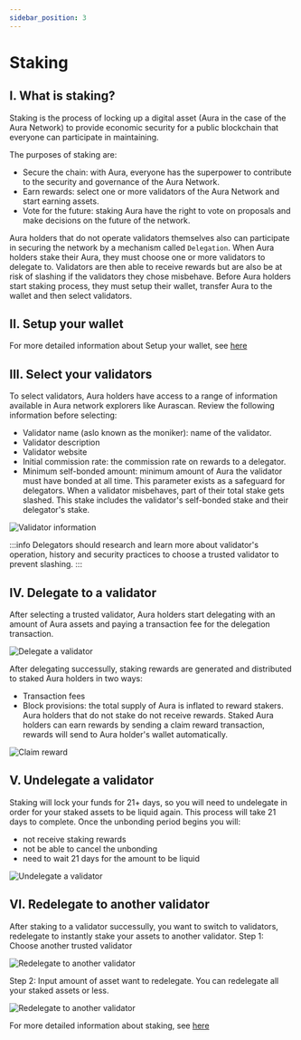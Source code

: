 ```yaml
---
sidebar_position: 3
---
```


# Staking
## I. What is staking?
Staking is the process of locking up a digital asset (Aura in the case of the Aura Network) to provide economic security for a public blockchain that everyone can participate in maintaining.

The purposes of staking are:
- Secure the chain: with Aura, everyone has the superpower to contribute to the security and governance of the Aura Network.
- Earn rewards: select one or more validators of the Aura Network and start earning assets.
- Vote for the future: staking Aura have the right to vote on proposals and make decisions on the future of the network.

Aura holders that do not operate validators themselves also can participate in securing the network by a mechanism called `Delegation`. When Aura holders stake their Aura, they must choose one or more validators to delegate to. Validators are then able to receive rewards but are also be at risk of slashing if the validators they chose misbehave.
Before Aura holders start staking process, they must setup their wallet, transfer Aura to the wallet and then select validators.

## II. Setup your wallet
For more detailed information about Setup your wallet, see [here](https://docs.dev.aura.network/overview/start/wallet)

## III. Select your validators
To select validators, Aura holders have access to a range of information available in Aura network explorers like Aurascan. Review the following information before selecting:
- Validator name (aslo known as the moniker): name of the validator.
- Validator description
- Validator website
- Initial commission rate: the commission rate on rewards to a delegator.
- Minimum self-bonded amount: minimum amount of Aura the validator must have bonded at all time. This parameter exists as a safeguard for delegators. When a validator misbehaves, part of their total stake gets slashed. This stake includes the validator's self-bonded stake and their delegator's stake.

![Validator information](/img/validator-infor.png)

:::info
Delegators should research and learn more about validator's operation, history and security practices to choose a trusted validator to prevent slashing.
:::

## IV. Delegate to a validator
After selecting a trusted validator, Aura holders start delegating with an amount of Aura assets and paying a transaction fee for the delegation transaction.

![Delegate a validator](/img/delegate-validator.png)

After delegating successully, staking rewards are generated and distributed to staked Aura holders in two ways:
- Transaction fees
- Block provisions: the total supply of Aura is inflated to reward stakers. Aura holders that do not stake do not receive rewards.
Staked Aura holders can earn rewards by sending a claim reward transaction, rewards will send to Aura holder's wallet automatically.

![Claim reward](/img/claim-reward.png)

## V. Undelegate a validator
Staking will lock your funds for 21+ days, so you will need to undelegate in order for your staked assets to be liquid again. This process will take 21 days to complete. Once the unbonding period begins you will:
- not receive staking rewards
- not be able to cancel the unbonding
- need to wait 21 days for the amount to be liquid

![Undelegate a validator](/img/undelegate.png)

## VI. Redelegate to another validator
After staking to a validator successully, you want to switch to validators, redelegate to instantly stake your assets to another validator.
Step 1: Choose another trusted validator

![Redelegate to another validator](/img/redelegate-select-validator.png)

Step 2: Input amount of asset want to redelegate. You can redelegate all your staked assets or less.

![Redelegate to another validator](/img/redelegate-amount.png)

For more detailed information about staking, see [here](https://docs.aura.network/overview/protocol/staking)




